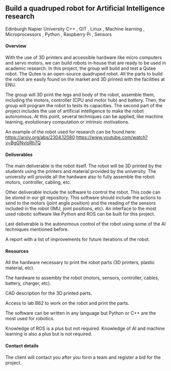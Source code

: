 ## Build a quadruped robot for Artificial Intelligence research
Edinburgh Napier University
C++ , GIT , Linux , Machine learning , Microprocessors , Python , Raspberry Pi , Sensors

#### Overview
With the use of 3D printers and accessible hardware like micro computers and servo motors, we can build robots in-house that are ready to be used in academic research. In this project, the group will build and test a Qutee robot. The Qutee is an open-source quadruped robot. All the parts to build the robot are easily found on the market and 3D printed with the facilities at ENU.

The group will 3D print the legs and body of the robot, assemble them, including the motors, controller (CPU and motor hub) and battery. Then, the group will program the robot to tests its capacities. The second part of the project includes the use of artificial intelligence to make the robot autonomous. At this point, several techniques can be applied, like machine learning, evolutionary computation or intrinsic motivations.

An example of the robot used for research can be found here: https://arxiv.org/abs/2304.12080 https://www.youtube.com/watch?v=BgGNvIsRh7Q

#### Deliverables
The main deliverable is the robot itself. The robot will be 3D printed by the students using the printers and material provided by the university. The university will provide all the hardware also to fully assemble the robot: motors, controller, cabling, etc.

Other deliverable include the software to control the robot. This code can be stored in our git repository. This software should include the actions to send to the motors (joint angle position) and the reading of the sensors included in the robot (IMU, joint positions, etc). An interface to the most used robotic software like Python and ROS can be built for this project.

Last deliverable is the autonomous control of the robot using some of the AI techniques mentioned before.

A report with a list of improvements for future iterations of the robot.

#### Resources
All the hardware necessary to print the robot parts (3D printers, plastic material, etc).

The hardware to assembly the robot (motors, sensors, controller, cables, battery, charger, etc).

CAD description for the 3D printed parts.

Access to lab B62 to work on the robot and print the parts.

The software can be written in any language but Python or C++ are the most used for robotics.

Knowledge of ROS is a plus but not required. Knowledge of AI and machine learning is also a plus but is not required.

#### Contact details
The client will contact you after you form a team and register a bid for the project.